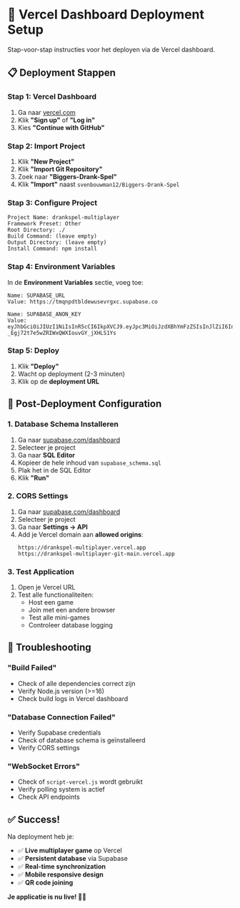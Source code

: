 # 🚀 Vercel Dashboard Deployment Setup

Stap-voor-stap instructies voor het deployen via de Vercel dashboard.

## 📋 Deployment Stappen

### **Stap 1: Vercel Dashboard**
1. Ga naar [vercel.com](https://vercel.com)
2. Klik **"Sign up"** of **"Log in"**
3. Kies **"Continue with GitHub"**

### **Stap 2: Import Project**
1. Klik **"New Project"**
2. Klik **"Import Git Repository"**
3. Zoek naar **"Biggers-Drank-Spel"**
4. Klik **"Import"** naast `svenbouwman12/Biggers-Drank-Spel`

### **Stap 3: Configure Project**
```
Project Name: drankspel-multiplayer
Framework Preset: Other
Root Directory: ./
Build Command: (leave empty)
Output Directory: (leave empty)
Install Command: npm install
```

### **Stap 4: Environment Variables**
In de **Environment Variables** sectie, voeg toe:

```
Name: SUPABASE_URL
Value: https://tmqnpdtbldewusevrgxc.supabase.co

Name: SUPABASE_ANON_KEY
Value: eyJhbGciOiJIUzI1NiIsInR5cCI6IkpXVCJ9.eyJpc3MiOiJzdXBhYmFzZSIsInJlZiI6InRtcW5wZHRibGRld3VzZXZyZ3hjIiwicm9sZSI6ImFub24iLCJpYXQiOjE3NTg0NTYzNDMsImV4cCI6MjA3NDAzMjM0M30.0YsgPSlp-_Egj72t7e5wZRIWxQWXIouvGY_jXHLS1Ys
```

### **Stap 5: Deploy**
1. Klik **"Deploy"**
2. Wacht op deployment (2-3 minuten)
3. Klik op de **deployment URL**

## 🔧 Post-Deployment Configuration

### **1. Database Schema Installeren**
1. Ga naar [supabase.com/dashboard](https://supabase.com/dashboard)
2. Selecteer je project
3. Ga naar **SQL Editor**
4. Kopieer de hele inhoud van `supabase_schema.sql`
5. Plak het in de SQL Editor
6. Klik **"Run"**

### **2. CORS Settings**
1. Ga naar [supabase.com/dashboard](https://supabase.com/dashboard)
2. Selecteer je project
3. Ga naar **Settings → API**
4. Add je Vercel domain aan **allowed origins**:
   ```
   https://drankspel-multiplayer.vercel.app
   https://drankspel-multiplayer-git-main.vercel.app
   ```

### **3. Test Application**
1. Open je Vercel URL
2. Test alle functionaliteiten:
   - Host een game
   - Join met een andere browser
   - Test alle mini-games
   - Controleer database logging

## 🐛 Troubleshooting

### **"Build Failed"**
- Check of alle dependencies correct zijn
- Verify Node.js version (>=16)
- Check build logs in Vercel dashboard

### **"Database Connection Failed"**
- Verify Supabase credentials
- Check of database schema is geïnstalleerd
- Verify CORS settings

### **"WebSocket Errors"**
- Check of `script-vercel.js` wordt gebruikt
- Verify polling system is actief
- Check API endpoints

## ✅ Success!

Na deployment heb je:
- ✅ **Live multiplayer game** op Vercel
- ✅ **Persistent database** via Supabase
- ✅ **Real-time synchronization**
- ✅ **Mobile responsive design**
- ✅ **QR code joining**

**Je applicatie is nu live! 🎉🍻**
